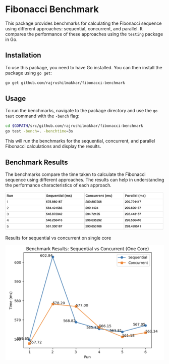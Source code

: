 
# Fibonacci Benchmark

This package provides benchmarks for calculating the Fibonacci sequence using different approaches: sequential, concurrent, and parallel. It compares the performance of these approaches using the `testing` package in Go.

## Installation

To use this package, you need to have Go installed. You can then install the package using `go get`:

```sh
go get github.com/rajrushilmakkar/fibonacci-benchmark
```

## Usage

To run the benchmarks, navigate to the package directory and use the `go test` command with the `-bench` flag:

```sh
cd $GOPATH/src/github.com/rajrushilmakkar/fibonacci-benchmark
go test -bench=. -benchtime=3s
```

This will run the benchmarks for the sequential, concurrent, and parallel Fibonacci calculations and display the results.

## Benchmark Results

The benchmarks compare the time taken to calculate the Fibonacci sequence using different approaches. The results can help in understanding the performance characteristics of each approach.

![img.png](img.png)

Results for sequential vs concurrent on single core

![img_2.png](img_2.png)
